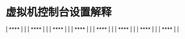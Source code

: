 # 虚拟机控制台设置解释


| **** | |
| **** | |
| **** | |
| **** | |
| **** | |
| **** | |
| **** | |
| **** | |
